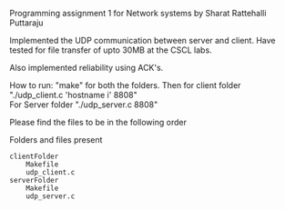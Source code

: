 Programming assignment 1 for Network systems by Sharat Rattehalli Puttaraju

Implemented the UDP communication between server and client. Have tested for file transfer of upto 30MB at the CSCL labs. 

Also implemented reliability using ACK's.

How to run:
"make" for both the folders.
Then for client folder "./udp_client.c 'hostname i' 8808"  
For Server folder "./udp_server.c 8808"

Please find the files to be in the following order

Folders and files present

	clientFolder
		Makefile
		udp_client.c
	serverFolder
		Makefile
		udp_server.c
